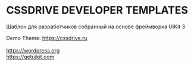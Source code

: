 # CSSDRIVE DEVELOPER TEMPLATES
Шаблон для разработчиков собранный на основе фреймворка UiKit 3

Demo Theme: https://cssdrive.ru<br><br>
https://wordpress.org<br>
https://getuikit.com
